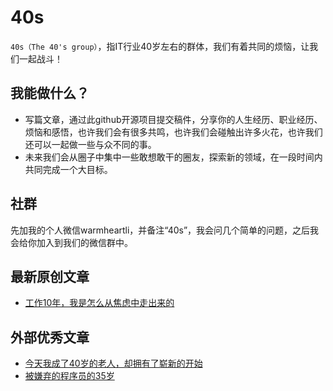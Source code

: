40s
===

`40s（The 40's group）`，指IT行业40岁左右的群体，我们有着共同的烦恼，让我们一起战斗！

我能做什么？
---
   * 写篇文章，通过此github开源项目提交稿件，分享你的人生经历、职业经历、烦恼和感悟，也许我们会有很多共鸣，也许我们会碰触出许多火花，也许我们还可以一起做一些与众不同的事。
   * 未来我们会从圈子中集中一些敢想敢干的圈友，探索新的领域，在一段时间内共同完成一个大目标。

社群
---
先加我的个人微信warmheartli，并备注“40s”，我会问几个简单的问题，之后我会给你加入到我们的微信群中。

最新原创文章
---
   * [工作10年，我是怎么从焦虑中走出来的](articles/0001.md)

外部优秀文章
---
   * [今天我成了40岁的老人，却拥有了崭新的开始](https://mp.weixin.qq.com/s/hxwSDYle8DhQorGHGUYE5g)
   * [被嫌弃的程序员的35岁](https://mp.weixin.qq.com/s/LcA6uglhmuEDr_MJni9WZw)